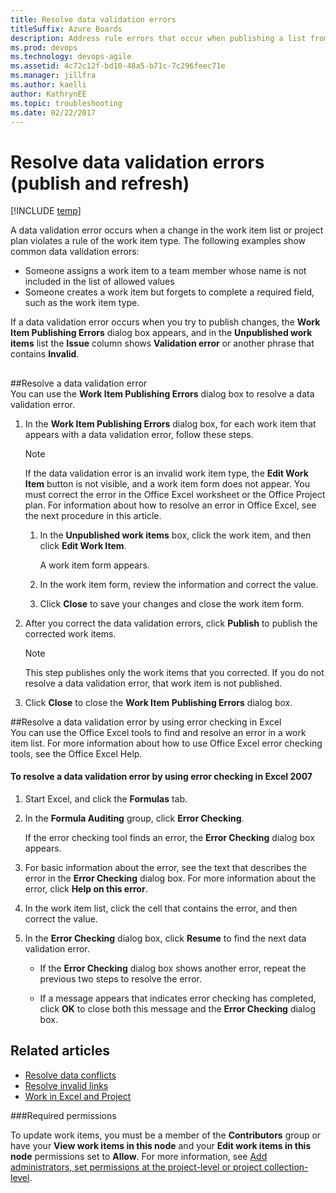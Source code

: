 ```yaml
---
title: Resolve data validation errors
titleSuffix: Azure Boards
description: Address rule errors that occur when publishing a list from Excel or Project to Azure Boards, Azure DevOps, & Team Foundation Server 
ms.prod: devops
ms.technology: devops-agile
ms.assetid: 4c72c12f-bd10-48a5-b71c-7c296feec71e
ms.manager: jillfra
ms.author: kaelli
author: KathrynEE
ms.topic: troubleshooting
ms.date: 02/22/2017  
---
```


# Resolve data validation errors (publish and refresh)

[!INCLUDE [temp](../../_shared/version-vsts-tfs-all-versions.md)]

A data validation error occurs when a change in the work item list or project plan violates a rule of the work item type. The following examples show common data validation errors:  
  
-   Someone assigns a work item to a team member whose name is not included in the list of allowed values  
-   Someone creates a work item but forgets to complete a required field, such as the work item type.  
  
 If a data validation error occurs when you try to publish changes, the **Work Item Publishing Errors** dialog box appears, and in the **Unpublished work items** list the **Issue** column shows **Validation error** or another phrase that contains **Invalid**.  
  

 
  
##  <a name="ResolveDataValidationError"></a> 
##Resolve a data validation error  
 You can use the **Work Item Publishing Errors** dialog box to resolve a data validation error.  

1.  In the **Work Item Publishing Errors** dialog box, for each work item that appears with a data validation error, follow these steps.  
  
    > [!NOTE]  
    >  If the data validation error is an invalid work item type, the **Edit Work Item** button is not visible, and a work item form does not appear. You must correct the error in the Office Excel worksheet or the Office Project plan. For information about how to resolve an error in Office Excel, see the next procedure in this article.  
  
    1.  In the **Unpublished work items** box, click the work item, and then click **Edit Work Item**.  
  
         A work item form appears.  
  
    2.  In the work item form, review the information and correct the value.  
  
    3.  Click **Close** to save your changes and close the work item form.  
  
2.  After you correct the data validation errors, click **Publish** to publish the corrected work items.  
  
    > [!NOTE]  
    >  This step publishes only the work items that you corrected. If you do not resolve a data validation error, that work item is not published.  
  
3.  Click **Close** to close the **Work Item Publishing Errors** dialog box.  
  
<a name="ResolveDataValidationErrorChecking2007"></a> 
##Resolve a data validation error by using error checking in Excel  
 You can use the Office Excel tools to find and resolve an error in a work item list. For more information about how to use Office Excel error checking tools, see the Office Excel Help.  
  
#### To resolve a data validation error by using error checking in  Excel 2007  
  
1.  Start Excel, and click the **Formulas** tab.  
  
2.  In the **Formula Auditing** group, click **Error Checking**.  
  
     If the error checking tool finds an error, the **Error Checking** dialog box appears.  
  
3.  For basic information about the error, see the text that describes the error in the **Error Checking** dialog box. For more information about the error, click **Help on this error**.  
  
4.  In the work item list, click the cell that contains the error, and then correct the value.  
  
5.  In the **Error Checking** dialog box, click **Resume** to find the next data validation error.  
  
    -   If the **Error Checking** dialog box shows another error, repeat the previous two steps to resolve the error.  
  
    -   If a message appears that indicates error checking has completed, click **OK** to close both this message and the **Error Checking** dialog box.  
  
## Related articles
-  [Resolve data conflicts](resolve-excel-data-conflicts-publish-refresh.md)   
-  [Resolve invalid links](resolve-excel-invalid-links-tree-list.md)   
-  [Work in Excel and Project](track-work.md) 


###Required permissions  
  
To update work items, you must be a member of the **Contributors** group or have your **View work items in this node** and your **Edit work items in this node** permissions set to **Allow**. For more information, see [Add administrators, set permissions at the project-level or project collection-level](../../../organizations/security/set-project-collection-level-permissions.md). 